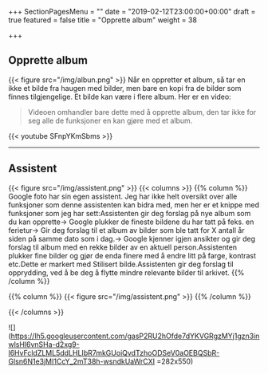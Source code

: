 +++
SectionPagesMenu = ""
date = "2019-02-12T23:00:00+00:00"
draft = true
featured = false
title = "Opprette album"
weight = 38

+++
## Opprette album

{{< figure src="/img/albun.png"  >}}
Når en oppretter et album, så tar en ikke et bilde fra haugen med bilder, men bare en kopi fra de bilder som finnes tilgjengelige. Et bilde kan være i flere album. Her er en video:

> Videoen omhandler bare dette med å opprette album, den tar ikke for seg alle de funksjoner en kan gjøre med et album.

{{< youtube SFnpYKmSbms >}}

***

## Assistent

{{< figure src="/img/assistent.png"  >}}
{{< columns >}}
{{% column %}}
Google foto har sin egen assistent. Jeg har ikke helt oversikt over alle funksjoner som denne assistenten kan bidra med, men her er et knippe med funksjoner som jeg har sett:Assistenten gir deg forslag på nye album som du kan opprette→ Google plukker de fineste bildene du har tatt på feks. en ferietur→ Gir deg forslag til et album av bilder som ble tatt for X antall år siden på samme dato som i dag.→ Google kjenner igjen ansikter og gir deg forslag til album med en rekke bilder av en aktuell person.Assistenten plukker fine bilder og gjør de enda finere med å endre litt på farge, kontrast etc.Dette er markert med Stilisert bilde.Assistenten gir deg forslag til opprydding, ved å be deg å flytte mindre relevante bilder til arkivet.
{{% /column %}}

{{% column %}}
{{< figure src="/img/assistent.png"  >}}
{{% /column %}}

{{< /columns >}}

![](https://lh5.googleusercontent.com/gasP2RU2hOfde7dYKVGRgzMYj1gzn3inwlsHl6vnSHa-d2xg9-l6HvFcldZLML5ddLHLIbR7mkGUoiQvdTzhoODSeV0aOEBQSbR-Glsn6N1e3jMI1CcY_2mT38h-wsndkUaWrCXI =282x550)